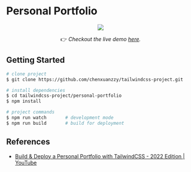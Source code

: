# Personal Portfolio

<!-- demo screenshot -->
<div align="center">

  <img src="https://i.imgur.com/p3nURdC.gif" />

  👉️ _Checkout the live demo [here](https://chenxuanzzy.github.io/tailwindcss-project/personal-portfolio/)._

</div>

## Getting Started

```bash
# clone project
$ git clone https://github.com/chenxuanzzy/tailwindcss-project.git

# install dependencies
$ cd tailwindcss-project/personal-portfolio
$ npm install

# project commands
$ npm run watch       # development mode
$ npm run build       # build for deployment
```

## References

- [Build & Deploy a Personal Portfolio with TailwindCSS - 2022 Edition | YouTube](https://www.youtube.com/watch?v=Vp6GC3jKG20)